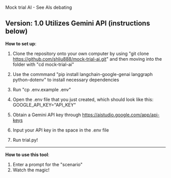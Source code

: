 Mock trial AI - See AIs debating

Version: 1.0
Utilizes Gemini API (instructions below)
---------------------------------------------
**How to set up**:

1. Clone the repository onto your own computer by using "git clone https://github.com/shliu888/mock-trial-ai.git" and then moving into the folder with "cd mock-trial-ai"

2. Use the commmand "pip install langchain-google-genai langgraph python-dotenv" to install necessary dependencies

3. Run "cp .env.example .env"

4. Open the .env file that you just created, which should look like this: GOOGLE_API_KEY="API_KEY"

5. Obtain a Gemini API key through https://aistudio.google.com/app/api-keys

6. Input your API key in the space in the .env file

7. Run trial.py!

---------------------------------------------

**How to use this tool**:

1. Enter a prompt for the "scenario"
2. Watch the magic!
